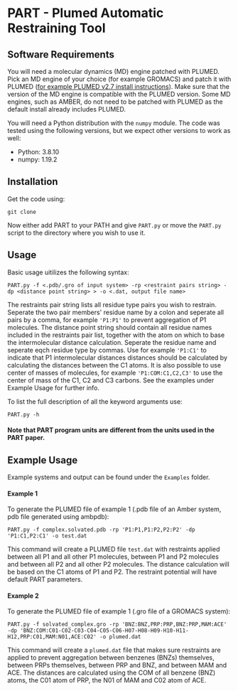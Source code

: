 # PART - Plumed Automatic Restraining Tool

## Software Requirements

You will need a molecular dynamics (MD) engine patched with PLUMED. Pick an MD engine of your choice (for example GROMACS) and patch it with PLUMED ([for example PLUMED v2.7 install instructions](https://www.plumed.org/doc-v2.7/user-doc/html/_installation.html)). Make sure that the version of the MD engine is compatible with the PLUMED version. Some MD engines, such as AMBER, do not need to be patched with PLUMED as the default install already includes PLUMED.

You will need a Python distribution with the `numpy` module. The code was tested using the following versions, but we expect other versions to work as well:

* Python: 3.8.10
* numpy: 1.19.2

## Installation

Get the code using:

```
git clone 
```

Now either add PART to your PATH and give `PART.py` or move the `PART.py` script to the directory where you wish to use it.


## Usage

Basic usage uitilizes the following syntax:

```
PART.py -f <.pdb/.gro of input system> -rp <restraint pairs string> -dp <distance point string> > -o <.dat, output file name> 
```

The restraints pair string lists all residue type pairs you wish to restrain. Seperate the two pair members' residue name by a colon and seperate all pairs by a comma, for example `'P1:P1'` to prevent aggregation of P1 molecules. The distance point string should contain all residue names included in the restraints pair list, together with the atom on which to base the intermolecular distance calculation. Seperate the residue name and seperate eqch residue type by commas. Use for example `'P1:C1'` to indicate that P1 intermolecular distances distances should be calculated by calculating the distances between the C1 atoms. It is also possible to use center of masses of molecules, for example `'P1:COM:C1,C2,C3'` to use the center of mass of the C1, C2 and C3 carbons. See the examples under Example Usage for further info.


To list the full description of all the keyword arguments use:

```
PART.py -h
```

#### Note that PART program units are different from the units used in the PART paper.


## Example Usage

Example systems and output can be found under the `Examples` folder.


#### Example 1

To generate the PLUMED file of example 1 (.pdb file of an Amber system, pdb file generated using ambpdb):

```
PART.py -f complex.solvated.pdb -rp 'P1:P1,P1:P2,P2:P2' -dp 'P1:C1,P2:C1' -o test.dat
```

This command will create a PLUMED file `test.dat` with restraints applied between all P1 and all other P1 molecules, between P1 and P2 molecules and between all P2 and all other P2 molecules. The distance calculation will be based on the C1 atoms of P1 and P2. The restraint potential will have default PART parameters.

#### Example 2

To generate the PLUMED file of example 1 (.gro file of a GROMACS system):
```
PART.py -f solvated_complex.gro -rp 'BNZ:BNZ,PRP:PRP,BNZ:PRP,MAM:ACE' -dp 'BNZ:COM:C01-C02-C03-C04-C05-C06-H07-H08-H09-H10-H11-H12,PRP:C01,MAM:N01,ACE:C02' -o plumed.dat
```

This command will create a `plumed.dat` file that makes sure restraints are applied to prevent aggregation between benzenes (BNZs) themselves, between PRPs themselves, between PRP and BNZ, and between MAM and ACE. The distances are calculated using the COM of all benzene (BNZ) atoms, the C01 atom of PRP, the N01 of MAM and C02 atom of ACE.

